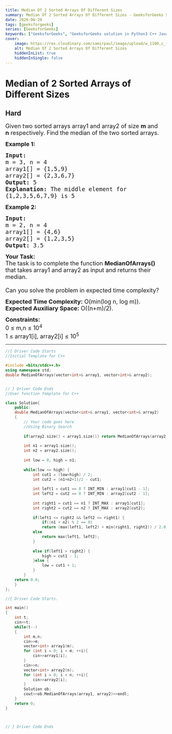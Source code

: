 ```yaml
---
title: Median Of 2 Sorted Arrays Of Different Sizes
summary: Median Of 2 Sorted Arrays Of Different Sizes - GeeksforGeeks Solution Explained
date: 2020-06-20
tags: [geeksforgeeks]
series: [GeeksforGeeks]
keywords: ["GeeksforGeeks", "GeeksforGeeks solution in Python3 C++ Java", "Median Of 2 Sorted Arrays Of Different Sizes Solution Explained"]
cover:
    image: https://res.cloudinary.com/samirpaul/image/upload/w_1100,c_fit,co_rgb:FFFFFF,l_text:Arial_75_bold:Median Of 2 Sorted Arrays Of Different Sizes - Solution Explained/problem-solving.webp
    alt: Median Of 2 Sorted Arrays Of Different Sizes
    hiddenInList: true
    hiddenInSingle: false
---
```



# Median of 2 Sorted Arrays of Different Sizes
## Hard
<div class="problems_problem_content__Xm_eO"><p><span style="font-size:18px">Given two sorted arrays array1 and array2 of size <strong>m</strong> and<strong> n</strong>&nbsp;respectively. Find the median of the two sorted arrays.</span></p>

<p><span style="font-size:18px"><strong>Example 1:</strong></span></p>

<pre><span style="font-size:18px"><strong>Input:
</strong>m = 3, n = 4
array1[] = {1,5,9}
array2[] = {2,3,6,7}
<strong>Output: </strong>5<strong>
Explanation: </strong>The middle&nbsp;element for
{1,2,3,5,6,7,9} is 5</span>
</pre>

<p><span style="font-size:18px"><strong>Example 2:</strong></span></p>

<pre><span style="font-size:18px"><strong>Input:
</strong>m = 2, n = 4
array1[] = {4,6}
array2[] = {1,2,3,5}
<strong>Output: </strong>3.5</span></pre>

<p><span style="font-size:18px"><strong>Your Task:</strong><br>
The task is to complete the function <strong>MedianOfArrays()</strong> that takes array1 and array2 as input and returns their median.&nbsp;<br>
<br>
Can you solve the problem in expected time complexity?</span></p>

<p><span style="font-size:18px"><strong>Expected Time Complexity:</strong>&nbsp;O(min(log n, log m)).<br>
<strong>Expected Auxiliary Space:</strong>&nbsp;O((n+m)/2).</span></p>

<p><span style="font-size:18px"><strong>Constraints:&nbsp;</strong><br>
0 ≤ m,n ≤ 10<sup>4</sup><br>
1 ≤ array1[i], array2[i] ≤ 10<sup>5</sup></span></p>
</div>

---




```cpp
//{ Driver Code Starts
//Initial Template for C++

#include <bits/stdc++.h>
using namespace std;
double MedianOfArrays(vector<int>& array1, vector<int>& array2);


// } Driver Code Ends
//User function Template for C++

class Solution{
    public:
    double MedianOfArrays(vector<int>& array1, vector<int>& array2)
    {
        // Your code goes here
        //Using Binary Search
        
        if(array2.size() < array1.size()) return MedianOfArrays(array2, array1);
        
        int n1 = array1.size();
        int n2 = array2.size();
        
        int low = 0, high = n1;
        
        while(low <= high) {
            int cut1 = (low+high) / 2;
            int cut2 = (n1+n2+1)/2 - cut1;
            
            int left1 = cut1 == 0 ? INT_MIN : array1[cut1 - 1];
            int left2 = cut2 == 0 ? INT_MIN : array2[cut2 - 1];
            
            int right1 = cut1 == n1 ? INT_MAX : array1[cut1];
            int right2 = cut2 == n2 ? INT_MAX : array2[cut2];
            
            if(left1 <= right2 && left2 <= right1) {
                if((n1 + n2) % 2 == 0)
                return (max(left1, left2) + min(right1, right2)) / 2.0;
            else 
                return max(left1, left2);
            }
            
            else if(left1 > right2) {
                high = cut1 - 1;
            }else {
                low = cut1 + 1;
            }
        }
    return 0.0;
    }
};

//{ Driver Code Starts.

int main()
{
    int t;
    cin>>t;
    while(t--)
    {
        int m,n;
        cin>>m;
        vector<int> array1(m);
        for (int i = 0; i < m; ++i){
            cin>>array1[i];
        }
        cin>>n;
        vector<int> array2(n);
        for (int i = 0; i < n; ++i){
            cin>>array2[i];
        }
        Solution ob;
        cout<<ob.MedianOfArrays(array1, array2)<<endl;
    }
    return 0; 
}



// } Driver Code Ends
```
